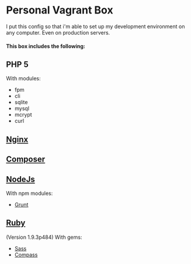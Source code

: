 # Personal Vagrant Box

I put this config so that i'm able to set up my development environment on any computer. Even on production servers.

#### This box includes the following:
## PHP 5
With modules:
- fpm
- cli
- sqlite
- mysql
- mcrypt
- curl

## [Nginx](http://nginx.org/en/)

## [Composer](https://getcomposer.org)

## [NodeJs](https://getcomposer.org/)
With npm modules:
- [Grunt](http://gruntjs.com)

## [Ruby](https://www.ruby-lang.org/en/)
(Version 1.9.3p484)
With gems:
- [Sass](http://sass-lang.com)
- [Compass](http://compass-style.org/)


